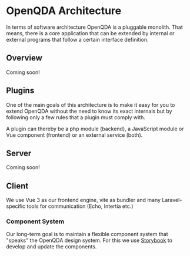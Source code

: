 # OpenQDA Architecture
In terms of software architecture OpenQDA is a pluggable monolith. That means,
there is a core application that can be extended by internal or external programs
that follow a certain interface definition.

## Overview

Coming soon!

## Plugins
One of the main goals of this architecture is to make it easy for you to extend OpenQDA
without the need to know its exact internals but by following only a few rules that
a plugin must comply with.

A plugin can thereby be a php module (backend), a JavaScript module or Vue component (frontend)
or an external service (both).

## Server

Coming soon!

## Client

We use Vue 3 as our frontend engine, vite as bundler and many Laravel-specific tools for communication
(Echo, Intertia etc.)

### Component System
Our long-term goal is to maintain a flexible component system that "speaks" the OpenQDA design system.
For this we use [Storybook](https://storybook.js.org) to develop and update the components.
